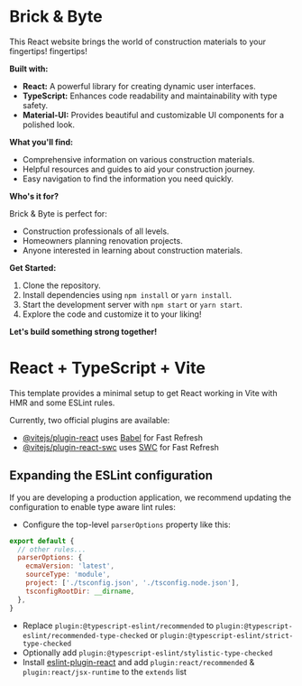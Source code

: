 # Brick & Byte ️

This React website brings the world of construction materials to your fingertips!  fingertips!

**Built with:**

* **React:** A powerful library for creating dynamic user interfaces.
* **TypeScript:** Enhances code readability and maintainability with type safety.
* **Material-UI:** Provides beautiful and customizable UI components for a polished look. 

**What you'll find:**

* Comprehensive information on various construction materials. 
* Helpful resources and guides to aid your construction journey. 
* Easy navigation to find the information you need quickly. 

**Who's it for?**

Brick & Byte is perfect for:

* Construction professionals of all levels.
* Homeowners planning renovation projects.
* Anyone interested in learning about construction materials.

**Get Started:**

1. Clone the repository.
2. Install dependencies using `npm install` or `yarn install`.
3. Start the development server with `npm start` or `yarn start`.
4. Explore the code and customize it to your liking!

**Let's build something strong together!** 

# React + TypeScript + Vite

This template provides a minimal setup to get React working in Vite with HMR and some ESLint rules.

Currently, two official plugins are available:

- [@vitejs/plugin-react](https://github.com/vitejs/vite-plugin-react/blob/main/packages/plugin-react/README.md) uses [Babel](https://babeljs.io/) for Fast Refresh
- [@vitejs/plugin-react-swc](https://github.com/vitejs/vite-plugin-react-swc) uses [SWC](https://swc.rs/) for Fast Refresh

## Expanding the ESLint configuration

If you are developing a production application, we recommend updating the configuration to enable type aware lint rules:

- Configure the top-level `parserOptions` property like this:

```js
export default {
  // other rules...
  parserOptions: {
    ecmaVersion: 'latest',
    sourceType: 'module',
    project: ['./tsconfig.json', './tsconfig.node.json'],
    tsconfigRootDir: __dirname,
  },
}
```

- Replace `plugin:@typescript-eslint/recommended` to `plugin:@typescript-eslint/recommended-type-checked` or `plugin:@typescript-eslint/strict-type-checked`
- Optionally add `plugin:@typescript-eslint/stylistic-type-checked`
- Install [eslint-plugin-react](https://github.com/jsx-eslint/eslint-plugin-react) and add `plugin:react/recommended` & `plugin:react/jsx-runtime` to the `extends` list
